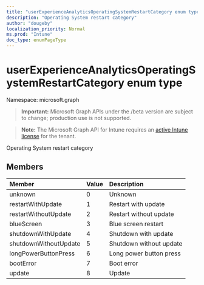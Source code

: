 ```yaml
---
title: "userExperienceAnalyticsOperatingSystemRestartCategory enum type"
description: "Operating System restart category"
author: "dougeby"
localization_priority: Normal
ms.prod: "Intune"
doc_type: enumPageType
---
```


# userExperienceAnalyticsOperatingSystemRestartCategory enum type

Namespace: microsoft.graph

> **Important:** Microsoft Graph APIs under the /beta version are subject to change; production use is not supported.

> **Note:** The Microsoft Graph API for Intune requires an [active Intune license](https://go.microsoft.com/fwlink/?linkid=839381) for the tenant.

Operating System restart category

## Members
|Member|Value|Description|
|:---|:---|:---|
|unknown|0|Unknown|
|restartWithUpdate|1|Restart with update|
|restartWithoutUpdate|2|Restart without update|
|blueScreen|3|Blue screen restart|
|shutdownWithUpdate|4|Shutdown with update|
|shutdownWithoutUpdate|5|Shutdown without update|
|longPowerButtonPress|6|Long power button press|
|bootError|7|Boot error|
|update|8|Update|




